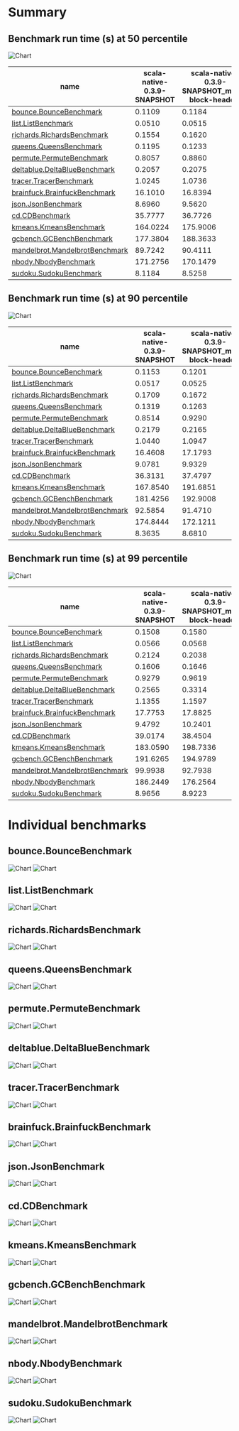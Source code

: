 # Summary
## Benchmark run time (s) at 50 percentile 
![Chart](relative_percentile_50.png)

|name | scala-native-0.3.9-SNAPSHOT | scala-native-0.3.9-SNAPSHOT_move-block-headers | |
| -- | -- | -- | -- |
|[bounce.BounceBenchmark](#bouncebouncebenchmark)|0.1109|0.1184|+6.81%|
|[list.ListBenchmark](#listlistbenchmark)|0.0510|0.0515|+0.88%|
|[richards.RichardsBenchmark](#richardsrichardsbenchmark)|0.1554|0.1620|+4.21%|
|[queens.QueensBenchmark](#queensqueensbenchmark)|0.1195|0.1233|+3.13%|
|[permute.PermuteBenchmark](#permutepermutebenchmark)|0.8057|0.8860|+9.97%|
|[deltablue.DeltaBlueBenchmark](#deltabluedeltabluebenchmark)|0.2057|0.2075|+0.87%|
|[tracer.TracerBenchmark](#tracertracerbenchmark)|1.0245|1.0736|+4.79%|
|[brainfuck.BrainfuckBenchmark](#brainfuckbrainfuckbenchmark)|16.1010|16.8394|+4.59%|
|[json.JsonBenchmark](#jsonjsonbenchmark)|8.6960|9.5620|+9.96%|
|[cd.CDBenchmark](#cdcdbenchmark)|35.7777|36.7726|+2.78%|
|[kmeans.KmeansBenchmark](#kmeanskmeansbenchmark)|164.0224|175.9006|+7.24%|
|[gcbench.GCBenchBenchmark](#gcbenchgcbenchbenchmark)|177.3804|188.3633|+6.19%|
|[mandelbrot.MandelbrotBenchmark](#mandelbrotmandelbrotbenchmark)|89.7242|90.4111|+0.77%|
|[nbody.NbodyBenchmark](#nbodynbodybenchmark)|171.2756|170.1479|__-0.66%__|
|[sudoku.SudokuBenchmark](#sudokusudokubenchmark)|8.1184|8.5258|+5.02%|
## Benchmark run time (s) at 90 percentile 
![Chart](relative_percentile_90.png)

|name | scala-native-0.3.9-SNAPSHOT | scala-native-0.3.9-SNAPSHOT_move-block-headers | |
| -- | -- | -- | -- |
|[bounce.BounceBenchmark](#bouncebouncebenchmark)|0.1153|0.1201|+4.11%|
|[list.ListBenchmark](#listlistbenchmark)|0.0517|0.0525|+1.41%|
|[richards.RichardsBenchmark](#richardsrichardsbenchmark)|0.1709|0.1672|__-2.21%__|
|[queens.QueensBenchmark](#queensqueensbenchmark)|0.1319|0.1263|__-4.30%__|
|[permute.PermuteBenchmark](#permutepermutebenchmark)|0.8514|0.9290|+9.11%|
|[deltablue.DeltaBlueBenchmark](#deltabluedeltabluebenchmark)|0.2179|0.2165|__-0.63%__|
|[tracer.TracerBenchmark](#tracertracerbenchmark)|1.0440|1.0947|+4.85%|
|[brainfuck.BrainfuckBenchmark](#brainfuckbrainfuckbenchmark)|16.4608|17.1793|+4.36%|
|[json.JsonBenchmark](#jsonjsonbenchmark)|9.0781|9.9329|+9.42%|
|[cd.CDBenchmark](#cdcdbenchmark)|36.3131|37.4797|+3.21%|
|[kmeans.KmeansBenchmark](#kmeanskmeansbenchmark)|167.8540|191.6851|+14.20%|
|[gcbench.GCBenchBenchmark](#gcbenchgcbenchbenchmark)|181.4256|192.9008|+6.33%|
|[mandelbrot.MandelbrotBenchmark](#mandelbrotmandelbrotbenchmark)|92.5854|91.4710|__-1.20%__|
|[nbody.NbodyBenchmark](#nbodynbodybenchmark)|174.8444|172.1211|__-1.56%__|
|[sudoku.SudokuBenchmark](#sudokusudokubenchmark)|8.3635|8.6810|+3.80%|
## Benchmark run time (s) at 99 percentile 
![Chart](relative_percentile_99.png)

|name | scala-native-0.3.9-SNAPSHOT | scala-native-0.3.9-SNAPSHOT_move-block-headers | |
| -- | -- | -- | -- |
|[bounce.BounceBenchmark](#bouncebouncebenchmark)|0.1508|0.1580|+4.81%|
|[list.ListBenchmark](#listlistbenchmark)|0.0566|0.0568|+0.27%|
|[richards.RichardsBenchmark](#richardsrichardsbenchmark)|0.2124|0.2038|__-4.07%__|
|[queens.QueensBenchmark](#queensqueensbenchmark)|0.1606|0.1646|+2.48%|
|[permute.PermuteBenchmark](#permutepermutebenchmark)|0.9279|0.9619|+3.66%|
|[deltablue.DeltaBlueBenchmark](#deltabluedeltabluebenchmark)|0.2565|0.3314|+29.22%|
|[tracer.TracerBenchmark](#tracertracerbenchmark)|1.1355|1.1597|+2.13%|
|[brainfuck.BrainfuckBenchmark](#brainfuckbrainfuckbenchmark)|17.7753|17.8825|+0.60%|
|[json.JsonBenchmark](#jsonjsonbenchmark)|9.4792|10.2401|+8.03%|
|[cd.CDBenchmark](#cdcdbenchmark)|39.0174|38.4504|__-1.45%__|
|[kmeans.KmeansBenchmark](#kmeanskmeansbenchmark)|183.0590|198.7336|+8.56%|
|[gcbench.GCBenchBenchmark](#gcbenchgcbenchbenchmark)|191.6265|194.9789|+1.75%|
|[mandelbrot.MandelbrotBenchmark](#mandelbrotmandelbrotbenchmark)|99.9938|92.7938|__-7.20%__|
|[nbody.NbodyBenchmark](#nbodynbodybenchmark)|186.2449|176.2564|__-5.36%__|
|[sudoku.SudokuBenchmark](#sudokusudokubenchmark)|8.9656|8.9223|__-0.48%__|
# Individual benchmarks
## bounce.BounceBenchmark
![Chart](percentile_bounce.BounceBenchmark.png)
![Chart](example_run_3_bounce.BounceBenchmark.png)
## list.ListBenchmark
![Chart](percentile_list.ListBenchmark.png)
![Chart](example_run_3_list.ListBenchmark.png)
## richards.RichardsBenchmark
![Chart](percentile_richards.RichardsBenchmark.png)
![Chart](example_run_3_richards.RichardsBenchmark.png)
## queens.QueensBenchmark
![Chart](percentile_queens.QueensBenchmark.png)
![Chart](example_run_3_queens.QueensBenchmark.png)
## permute.PermuteBenchmark
![Chart](percentile_permute.PermuteBenchmark.png)
![Chart](example_run_3_permute.PermuteBenchmark.png)
## deltablue.DeltaBlueBenchmark
![Chart](percentile_deltablue.DeltaBlueBenchmark.png)
![Chart](example_run_3_deltablue.DeltaBlueBenchmark.png)
## tracer.TracerBenchmark
![Chart](percentile_tracer.TracerBenchmark.png)
![Chart](example_run_3_tracer.TracerBenchmark.png)
## brainfuck.BrainfuckBenchmark
![Chart](percentile_brainfuck.BrainfuckBenchmark.png)
![Chart](example_run_3_brainfuck.BrainfuckBenchmark.png)
## json.JsonBenchmark
![Chart](percentile_json.JsonBenchmark.png)
![Chart](example_run_3_json.JsonBenchmark.png)
## cd.CDBenchmark
![Chart](percentile_cd.CDBenchmark.png)
![Chart](example_run_3_cd.CDBenchmark.png)
## kmeans.KmeansBenchmark
![Chart](percentile_kmeans.KmeansBenchmark.png)
![Chart](example_run_3_kmeans.KmeansBenchmark.png)
## gcbench.GCBenchBenchmark
![Chart](percentile_gcbench.GCBenchBenchmark.png)
![Chart](example_run_3_gcbench.GCBenchBenchmark.png)
## mandelbrot.MandelbrotBenchmark
![Chart](percentile_mandelbrot.MandelbrotBenchmark.png)
![Chart](example_run_3_mandelbrot.MandelbrotBenchmark.png)
## nbody.NbodyBenchmark
![Chart](percentile_nbody.NbodyBenchmark.png)
![Chart](example_run_3_nbody.NbodyBenchmark.png)
## sudoku.SudokuBenchmark
![Chart](percentile_sudoku.SudokuBenchmark.png)
![Chart](example_run_3_sudoku.SudokuBenchmark.png)
